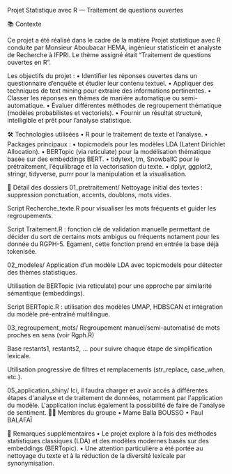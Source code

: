 Projet Statistique avec R — Traitement de questions ouvertes

📚 Contexte

Ce projet a été réalisé dans le cadre de la matière Projet statistique avec R conduite par Monsieur Aboubacar HEMA, ingénieur statisticein et analyste de Recherche à IFPRI.
Le thème assigné était “Traitement de questions ouvertes en R”.

Les objectifs du projet :
	•	Identifier les réponses ouvertes dans un questionnaire d’enquête et étudier leur contenu textuel.
	•	Appliquer des techniques de text mining pour extraire des informations pertinentes.
	•	Classer les réponses en thèmes de manière automatique ou semi-automatique.
	•	Évaluer différentes méthodes de regroupement thématique (modèles probabilistes et vectoriels).
	•	Fournir un résultat structuré, intelligible et prêt pour l’analyse statistique.

🛠 Technologies utilisées
	•	R pour le traitement de texte et l’analyse.
	•	Packages principaux :
	•	topicmodels pour les modèles LDA (Latent Dirichlet Allocation).
	•	BERTopic (via reticulate) pour la modélisation thématique basée sur des embeddings BERT.
	•	tidytext, tm, SnowballC pour le prétraitement, l’équilibrage et la vectorisation du texte.
	•	dplyr, ggplot2, stringr, tidyverse, purrr pour la manipulation et la visualisation.


 🧩 Détail des dossiers
01_pretraitement/
Nettoyage initial des textes : suppression ponctuation, accents, doublons, mots vides.

Script Recherche_texte.R pour visualiser les mots fréquents et guider les regroupements.

Script Traitement.R : fonction clé de validation manuelle permettant de décider du sort de certains mots ambigus ou fréquents notament pour les donnée du RGPH-5.
Egament, cette fonction prend en entrée la base déjà tokenisée.

02_modeles/
Application d’un modèle LDA avec topicmodels pour détecter des thèmes statistiques.

Utilisation de BERTopic (via reticulate) pour une approche par similarité sémantique (embeddings).

Script BERTopic.R : utilisation des modèles UMAP, HDBSCAN et intégration du modèle pré-entraîné multilingue.

03_regroupement_mots/
Regroupement manuel/semi-automatisé de mots proches en sens (voir Rgph.R)

Base restants1, restants2, … pour suivre chaque étape de simplification lexicale.

Utilisation progressive de filtres et remplacements (str_replace, case_when, etc.).


05_application_shiny/
Ici, il faudra charger et avoir accés à différentes étapes d'analyse et de traitement de données, notamment par l'application du modèle. L'application inclus également
la possibilité de faire de l'analyse de sentiment.
👨‍💻 Membres du groupe
	•	Mame Balla BOUSSO
	•	Paul BALAFAÏ

📄 Remarques supplémentaires
	•	Le projet explore à la fois des méthodes statistiques classiques (LDA) et des modèles modernes basés sur des embeddings (BERTopic).
	•	Une attention particulière a été portée au nettoyage du texte et à la réduction de la diversité lexicale par synonymisation.
	

